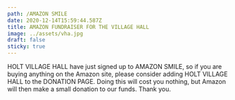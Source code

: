 ```yaml
---
path: /AMAZON SMILE
date: 2020-12-14T15:59:44.587Z
title: AMAZON FUNDRAISER FOR THE VILLAGE HALL
image: ../assets/vha.jpg
draft: false
sticky: true
---
```

 



HOLT VILLAGE HALL have  just signed up to AMAZON SMILE, so if you are buying anything on the Amazon site, please consider adding HOLT VILLAGE HALL to the DONATION PAGE.  Doing this will cost you nothing, but Amazon will then make a small donation to our funds.  Thank you.